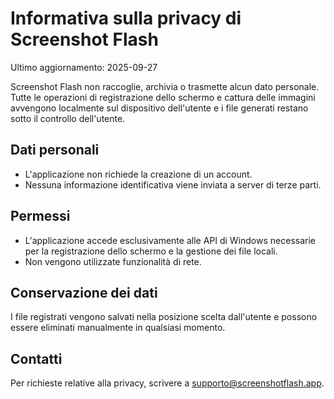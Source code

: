 # Informativa sulla privacy di Screenshot Flash

Ultimo aggiornamento: 2025-09-27

Screenshot Flash non raccoglie, archivia o trasmette alcun dato personale. Tutte le operazioni di registrazione dello schermo e cattura delle immagini avvengono localmente sul dispositivo dell'utente e i file generati restano sotto il controllo dell'utente.

## Dati personali
- L'applicazione non richiede la creazione di un account.
- Nessuna informazione identificativa viene inviata a server di terze parti.

## Permessi
- L'applicazione accede esclusivamente alle API di Windows necessarie per la registrazione dello schermo e la gestione dei file locali.
- Non vengono utilizzate funzionalità di rete.

## Conservazione dei dati
I file registrati vengono salvati nella posizione scelta dall'utente e possono essere eliminati manualmente in qualsiasi momento.

## Contatti
Per richieste relative alla privacy, scrivere a supporto@screenshotflash.app.
